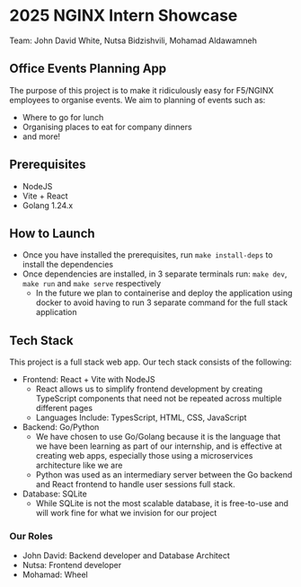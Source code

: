 # 2025 NGINX Intern Showcase
Team: John David White, Nutsa Bidzishvili, Mohamad Aldawamneh

## Office Events Planning App
The purpose of this project is to make it ridiculously easy for F5/NGINX employees to organise events. We aim to planning of events such as:
- Where to go for lunch
- Organising places to eat for company dinners
- and more!

## Prerequisites
- NodeJS
- Vite + React
- Golang 1.24.x

## How to Launch
- Once you have installed the prerequisites, run `make install-deps` to install the dependencies
- Once dependencies are installed, in 3 separate terminals run: `make dev`, `make run` and `make serve` respectively
  - In the future we plan to containerise and deploy the application using docker to avoid having to run 3 separate command for the full stack application

## Tech Stack
This project is a full stack web app. Our tech stack consists of the following:
- Frontend: React + Vite with NodeJS
  - React allows us to simplify frontend development by creating TypeScript components that need not be repeated across multiple different pages
  - Languages Include: TypesScript, HTML, CSS, JavaScript
- Backend: Go/Python
  - We have chosen to use Go/Golang because it is the language that we have been learning as part of our internship, and is effective at creating web apps, especially those using a microservices architecture like we are
  - Python was used as an intermediary server between the Go backend and React frontend to handle user sessions full stack.
- Database: SQLite
  - While SQLite is not the most scalable database, it is free-to-use and will work fine for what we invision for our project

### Our Roles
- John David: Backend developer and Database Architect
- Nutsa: Frontend developer
- Mohamad: Wheel
